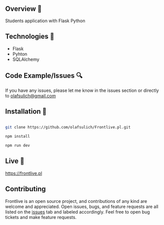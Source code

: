 <h1 align="center">

<br>



</h1>

## Overview 🎉

Students application with Flask Python

## Technologies 🔧

- Flask
- Pyhton
- SQLAlchemy



## Code Example/Issues 🔍

If you have any issues, please let me know in the issues section or directly to olafsulich@gmail.com

## Installation 💾

```bash

git clone https://github.com/olafsulich/Frontlive.pl.git

npm install

npm run dev

```

## Live 📍

https://frontlive.pl

## Contributing

Frontlive is an open source project, and contributions of any kind are welcome and appreciated. Open issues, bugs, and feature requests are all listed on the [issues](https://github.com/olafsulich/Frontlive.pl/issues) tab and labeled accordingly. Feel free to open bug tickets and make feature requests.